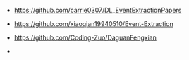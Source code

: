 



- https://github.com/carrie0307/DL_EventExtractionPapers

- https://github.com/xiaoqian19940510/Event-Extraction
- https://github.com/Coding-Zuo/DaguanFengxian
- 




